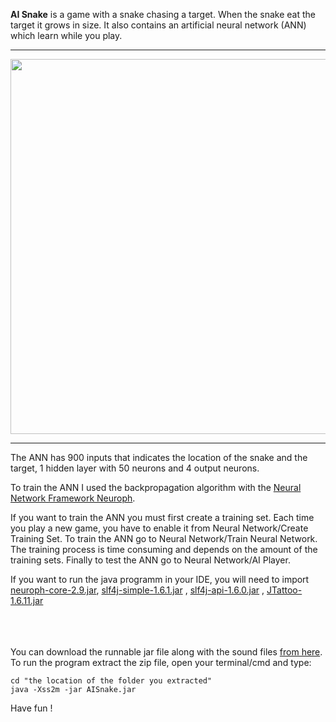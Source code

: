 <b>AI Snake</b> is a game with a snake chasing a target. When the snake eat the target it grows in size. 
It also contains an artificial neural network (ANN) which learn while you play. 

-------------------------------------------------------------------------------------

<img src="https://40.media.tumblr.com/368b9958332c878409d211c844a641c2/tumblr_o2lnwdEKk91s1v7hso1_1280.png" width="600" height="600"></img>

----------------------------------------------------------------------------------------

The ANN has 900 inputs that indicates the location of the snake and the target, 1 hidden layer with 50 neurons and 4 output neurons.

To train the ANN I used the backpropagation algorithm with the <a href="http://neuroph.sourceforge.net/">Neural Network Framework Neuroph</a>.

If you want to train the ANN you must first create a training set.  Each time you play a new game, you have to enable it from 
Neural Network/Create Training Set. To train the ANN go to Neural Network/Train Neural Network. The training process is time consuming and depends 
on the amount of the training sets. Finally to test the ANN go to Neural Network/AI Player.

If you want to run the java programm in your IDE, you will need to import <a href="https://sourceforge.net/projects/neuroph/files/neuroph-2.9/neuroph-2.9.zip/download">neuroph-core-2.9.jar</a>,
 <a href="http://www.java2s.com/Code/Jar/s/Downloadslf4jsimple161jar.htm">slf4j-simple-1.6.1.jar</a>
, <a href="http://www.java2s.com/Code/Jar/s/Downloadslf4japi160jar.htm">slf4j-api-1.6.0.jar</a>
, <a href="http://www.jtattoo.net/downloads/JTattoo-1.6.11.jar">JTattoo-1.6.11.jar</a>
<br></br>
<br></br>

You can download the runnable jar file along with the sound files <a href="https://drive.google.com/file/d/0B46-skjIP2h-VVplMV94QUJLanM/view?usp=sharing">from here</a>. To run the program extract the zip file, open your terminal/cmd and type:

    cd "the location of the folder you extracted"
    java -Xss2m -jar AISnake.jar
    
Have fun !
